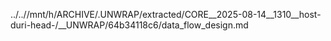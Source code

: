 ../..//mnt/h/ARCHIVE/.UNWRAP/extracted/CORE__2025-08-14__1310__host-duri-head-/__UNWRAP/64b34118c6/data_flow_design.md